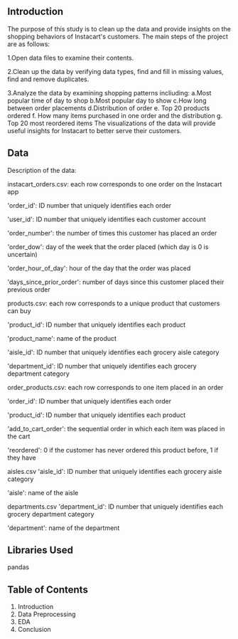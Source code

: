 ## Introduction
The purpose of this study is to clean up the data and provide insights on the shopping behaviors of Instacart's customers. The main steps of the project are as follows:

1.Open data files to examine their contents.

2.Clean up the data by verifying data types, find and fill in missing values, find and remove duplicates.

3.Analyze the data by examining shopping patterns incliuding: a.Most popular time of day to shop b.Most popular day to show c.How long between order placements d.Distribution of order e. Top 20 products ordered f. How many items purchased in one order and the distribution g. Top 20 most reordered items The visualizations of the data will provide useful insights for Instacart to better serve their customers. 

## Data 
Description of the data:

instacart_orders.csv: each row corresponds to one order on the Instacart app

'order_id': ID number that uniquely identifies each order

'user_id': ID number that uniquely identifies each customer account

'order_number': the number of times this customer has placed an order

'order_dow': day of the week that the order placed (which day is 0 is uncertain)

'order_hour_of_day': hour of the day that the order was placed

'days_since_prior_order': number of days since this customer placed their previous order

products.csv: each row corresponds to a unique product that customers can buy

'product_id': ID number that uniquely identifies each product

'product_name': name of the product

'aisle_id': ID number that uniquely identifies each grocery aisle category

'department_id': ID number that uniquely identifies each grocery department category

order_products.csv: each row corresponds to one item placed in an order

'order_id': ID number that uniquely identifies each order

'product_id': ID number that uniquely identifies each product

'add_to_cart_order': the sequential order in which each item was placed in the cart

'reordered': 0 if the customer has never ordered this product before, 1 if they have

aisles.csv
'aisle_id': ID number that uniquely identifies each grocery aisle category

'aisle': name of the aisle

departments.csv
'department_id': ID number that uniquely identifies each grocery department category

'department': name of the department

## Libraries Used 
pandas

## Table of Contents 
1. Introduction
2. Data Preprocessing
3. EDA
4. Conclusion 
